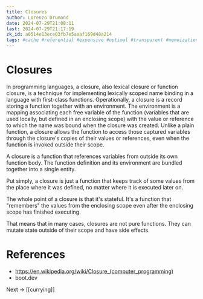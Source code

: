 ```yaml
---
title: Closures
author: Lorenzo Drumond
date: 2024-07-29T21:08:11
last: 2024-07-29T21:17:19
zk_id: a0514e13ece03fb7e5aaaf169d48a214
tags: #cache #referential #expensive #optimal #transparent #memoization #store #function #dynamic #boot_dev #speed #programming #optimization #algorithm #efficient
---
```



# Closures

In programming languages, a closure, also lexical closure or function closure, is a technique for implementing lexically scoped name binding in a language with first-class functions. Operationally, a closure is a record storing a function together with an environment. The environment is a mapping associating each free variable of the function (variables that are used locally, but defined in an enclosing scope) with the value or reference to which the name was bound when the closure was created. Unlike a plain function, a closure allows the function to access those captured variables through the closure's copies of their values or references, even when the function is invoked outside their scope.

A closure is a function that references variables from outside its own function body. The function definition and its environment are bundled together into a single entity.

Put simply, a closure is just a function that keeps track of some values from the place where it was defined, no matter where it is executed later on.

The whole point of a closure is that it's stateful. It's a function that "remembers" the values from the enclosing scope even after the enclosing scope has finished executing.

That means that in many cases, closures are not pure functions. They can mutate state outside of their scope and have side effects.

# References

- https://en.wikipedia.org/wiki/Closure_(computer_programming)
- boot.dev

Next -> [[currying]]

